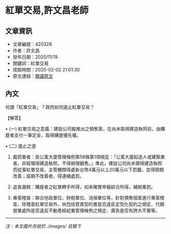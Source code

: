# 紅單交易,許文昌老師

## 文章資訊
- 文章編號：420328
- 作者：許文昌
- 發布日期：2020/11/19
- 關鍵詞：紅單交易
- 爬取時間：2025-02-02 21:01:30
- 原文連結：[閱讀原文](https://real-estate.get.com.tw/Columns/detail.aspx?no=420328)

## 內文
何謂「紅單交易」？政府如何遏止紅單交易？

【解答】

• (一) 紅單交易之意義：建設公司擬推出之預售案，在尚未取得建造執照前，由購屋者支付一筆定金，取得購屋優先權。

• (二) 遏止之道

1. 裁罰業者：依公寓大廈管理條例第58條第1項規定：「公寓大廈起造人或建築業者，非經領得建造執照，不得辦理銷售。」準此，建設公司尚未領得建造執照而從事紅單交易，主管機關得處新台幣4萬元以上20萬元以下罰鍰，並得限期改善；屆期不改善者，得連續處罰。

2. 追查漏稅：購屋者之紅單轉手所得，如未確實申報綜合所得，補稅重罰。

3. 專案稽查：聯合地政單位、財稅單位、消保單位等，針對預售個案進行專案稽查，除稽查紅單交易外，尚包括買賣契約書是否違反定型化契約之規定、代銷營業處所是否違反不動產經紀業管理條例之規定、廣告是否有誇大不實等。
---
*注：本文圖片存放於 ./images/ 目錄下*
